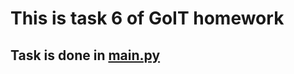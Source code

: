 # This is task 6 of GoIT homework

## Task is done in [main.py](https://github.com/dualspectre/goit-algo-hw-06/blob/main/main.py)
